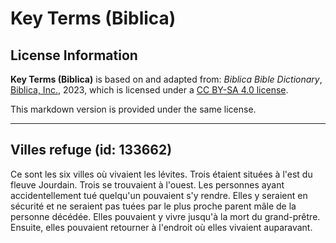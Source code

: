 # Key Terms (Biblica)

## License Information

**Key Terms (Biblica)** is based on and adapted from: _Biblica Bible Dictionary_, [Biblica, Inc.](https://www.biblica.com/), 2023, which is licensed under a [CC BY-SA 4.0 license](https://creativecommons.org/licenses/by-sa/4.0/legalcode.en).

This markdown version is provided under the same license.



--------------------------------

## Villes refuge (id: 133662)

Ce sont les six villes où vivaient les lévites. Trois étaient situées à l'est du fleuve Jourdain. Trois se trouvaient à l'ouest. Les personnes ayant accidentellement tué quelqu'un pouvaient s'y rendre. Elles y seraient en sécurité et ne seraient pas tuées par le plus proche parent mâle de la personne décédée. Elles pouvaient y vivre jusqu'à la mort du grand\-prêtre. Ensuite, elles pouvaient retourner à l'endroit où elles vivaient auparavant.


